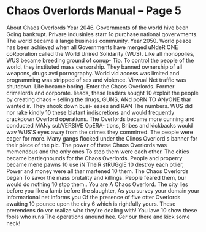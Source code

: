 # Chaos Overlords Manual – Page 5

About Chaos Overlords Year 2046. Governments of the world hive been Going bankrupt. Privare indusinies starr 1o purchase national qoverwments. The world became a lange business community. Year 2050. World peace has been achieved when all Governments have merged uNdeR ONE coRporation called the World Unired Solidarity (WUS). Like all monopolies, WUS became breeding ground of conup- Tio. To control the people of the world, they instituted mass censorship. They banned ownership of all weapons, drugs avd pornography. World vid access was limited and programming was stripped of sex and violence. Virwual Net traffic was shutdown. Life became boring. Enter the Chaos Overlords. Former crimelords and corporate. lieads, these leaders sought 10 exploit the people by creating chaos - selling the drugs, GUNS, ANd poRN TO ANyONE thar wanted ir. They shook down busi- esses and RAN The numbers. WUS did nor rake kindly 10 these blatant indiscretions and would frequently crackdown Overlord operations. The Overlords became more cunning and conducted MANy subVERSIVE OpERA- tions, Bribes and kickbacks would wav WUS'S eyes away from the crimes they commirred. The people were eager for more. Many gangs flocked under the Clinos Overlord s banner for their piece of the pic. The power of these Chaos Overlords was memendous and the only ones To stop them were each other. The cities became bartleqnounds for the Chaos Overlords. People and properry became mene pawns 10 use iN TheiR stRUGglE 10 destroy each otlier, Power and money were all thar martened 10 them. The Chaos Overlords began To savor the mass brutality and killings. People feared them, bur would do nothing 10 stop them.. You are A Chaos Overlord. The city lies before you like a lamb before the slaughter, As you survey your domain your informarional net informs you Of the presence of five otter Overlords awaiting 10 pounce upon the ciry 6 which is rightfully yours. These prerendens do vor realize who they're dealing with! You lave 10 show these fools who runs The operations anound hee. Ger our there and kick some neck!
